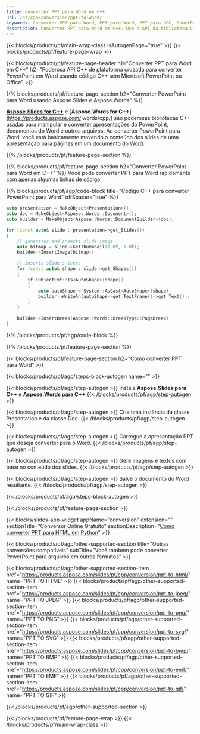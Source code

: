 ```yaml
---
title: Converter PPT para Word em C++
url: /pt/cpp/conversion/ppt-to-word/
keywords: Converter PPT para Word, PPT para Word, PPT para DOC, PowerPoint para Word, API C++, Biblioteca C++, CPP
description: Converter PPT para Word em C++. Use a API da biblioteca C++ para converter PowerPoint em Word
---
```


{{< blocks/products/pf/main-wrap-class isAutogenPage="true" >}}
{{< blocks/products/pf/feature-page-wrap >}}

{{< blocks/products/pf/feature-page-header h1="Converter PPT para Word em C++" h2="Poderosa API C++ de plataforma cruzada para converter PowerPoint em Word usando código C++ sem Microsoft PowerPoint ou Office" >}}

{{% blocks/products/pf/feature-page-section h2="Converter PowerPoint para Word usando Aspose.Slides e Aspose.Words" %}}

[**Aspose.Slides for C++**](https://products.aspose.com/slides/pt/cpp/) e [**Aspose.Words for C++**](https://products.aspose.com/ words/cpp/) são poderosas bibliotecas C++ usadas para manipular e converter apresentações do PowerPoint, documentos do Word e outros arquivos. Ao converter PowerPoint para Word, você está basicamente movendo o conteúdo dos slides de uma apresentação para páginas em um documento do Word.

{{% /blocks/products/pf/feature-page-section %}}




{{% blocks/products/pf/feature-page-section  h2="Converter PowerPoint para Word em C++" %}}
Você pode converter PPT para Word rapidamente com apenas algumas linhas de código

{{% blocks/products/pf/agp/code-block title="Código C++ para converter PowerPoint para Word" offSpacer="true" %}}
```cpp
auto presentation = MakeObject<Presentation>();
auto doc = MakeObject<Aspose::Words::Document>();
auto builder = MakeObject<Aspose::Words::DocumentBuilder>(doc);

for (const auto& slide : presentation->get_Slides())
{
    // generates and inserts slide image
    auto bitmap = slide->GetThumbnail(1.0f, 1.0f);
    builder->InsertImage(bitmap);

    // inserts slide's texts
    for (const auto& shape : slide->get_Shapes())
    {
        if (ObjectExt::Is<AutoShape>(shape))
        {
            auto autoShape = System::AsCast<AutoShape>(shape);
            builder->Writeln(autoShape->get_TextFrame()->get_Text());
        }
    }

    builder->InsertBreak(Aspose::Words::BreakType::PageBreak);
}
```
{{% /blocks/products/pf/agp/code-block %}}

{{% /blocks/products/pf/feature-page-section %}}




{{< blocks/products/pf/feature-page-section  h2="Como converter PPT para Word" >}}


{{< blocks/products/pf/agp/steps-block-autogen name="" >}}


{{< blocks/products/pf/agp/step-autogen >}}
Instale **Aspose.Slides para C++** e **Aspose.Words para C++** 
{{< /blocks/products/pf/agp/step-autogen >}}

{{< blocks/products/pf/agp/step-autogen >}}
Crie uma instância da classe Presentation e da classe Doc.
{{< /blocks/products/pf/agp/step-autogen >}}

{{< blocks/products/pf/agp/step-autogen >}}
Carregue a apresentação PPT que deseja converter para o Word.
{{< /blocks/products/pf/agp/step-autogen >}}

{{< blocks/products/pf/agp/step-autogen >}}
Gere imagens e textos com base no conteúdo dos slides.
{{< /blocks/products/pf/agp/step-autogen >}}

{{< blocks/products/pf/agp/step-autogen >}}
Salve o documento do Word resultante.
{{< /blocks/products/pf/agp/step-autogen >}}


{{< /blocks/products/pf/agp/steps-block-autogen >}}


{{< /blocks/products/pf/feature-page-section >}}




{{< blocks/slides-app-widget  appName="conversion" extension="" sectionTitle="Conversor Online Gratuito" sectionDescription="[Como converter PPT para HTML em Python](https://products.aspose.com/slides/pt/python-net/conversion/ppt-to-html/)" >}}

{{< blocks/products/pf/agp/other-supported-section title="Outras conversões compatíveis" subTitle="Você também pode converter PowerPoint para arquivos em outros formatos" >}}


{{< blocks/products/pf/agp/other-supported-section-item href="https://products.aspose.com/slides/pt/cpp/conversion/ppt-to-html/" name="PPT TO HTML" >}}
{{< blocks/products/pf/agp/other-supported-section-item href="https://products.aspose.com/slides/pt/cpp/conversion/ppt-to-jpeg/" name="PPT TO JPEG" >}}
{{< blocks/products/pf/agp/other-supported-section-item href="https://products.aspose.com/slides/pt/cpp/conversion/ppt-to-png/" name="PPT TO PNG" >}}
{{< blocks/products/pf/agp/other-supported-section-item href="https://products.aspose.com/slides/pt/cpp/conversion/ppt-to-svg/" name="PPT TO SVG" >}}
{{< blocks/products/pf/agp/other-supported-section-item href="https://products.aspose.com/slides/pt/cpp/conversion/ppt-to-bmp/" name="PPT TO BMP" >}}
{{< blocks/products/pf/agp/other-supported-section-item href="https://products.aspose.com/slides/pt/cpp/conversion/ppt-to-emf/" name="PPT TO EMF" >}}
{{< blocks/products/pf/agp/other-supported-section-item href="https://products.aspose.com/slides/pt/cpp/conversion/ppt-to-gif/" name="PPT TO GIF" >}}



{{< /blocks/products/pf/agp/other-supported-section >}}

{{< /blocks/products/pf/feature-page-wrap >}}
{{< /blocks/products/pf/main-wrap-class >}}